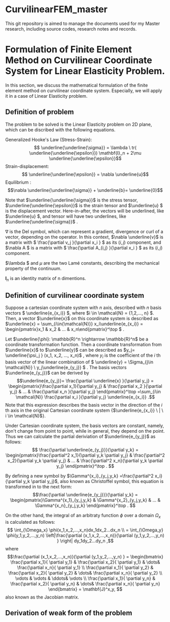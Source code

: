 # CurvilinearFEM_master
This git repository is aimed to manage the documents used for my Master research, including source codes, research notes and records.

# Formulation of Finite Element Method on Curvilinear Coordinate System for Linear Elasticity Problem.
In this section, we discuss the mathematical formulation of the finite element method on curvilinear coordinate system. Especially, we will apply it in a case of Linear Elasticity problem.

## Definition of problem
The problem to be solved is the Linear Elasticity problem on 2D plane, which can be discribed with the following equations.

Generalized Hooke's Law (Stress-Strain):
$$ \underline{\underline{\sigma}} = \lambda \ tr( \underline{\underline{\epsilon}}) \mathbf{I}_n + 2\mu \underline{\underline{\epsilon}}$$
Strain-displacement: 
$$ \underline{\underline{\epsilon}} = \nabla \underline{u}$$
Equilibrium : 
$$\nabla \underline{\underline{\sigma}}  + \underline{b}= \underline{0}$$

Note that $\underline{\underline{\sigma}}$ is the stress tensor, $\underline{\underline{\epsilon}}$ is the strain tensor
and $\underline{u} $ is the displacement vector.
Here-in-after, the vectors will be underlined, like $\underline{u} $, and tensor will have two underlines, like $\underline{\underline{\sigma}}$ . 

$\nabla$ is the Del symbol, which can represent a gradient, divergence or curl of a vector, depending on the operator. In this context, $\nabla \underline{v}$ is a matrix with $ \frac{\partial v_j }{\partial x_i } $  as its $(i,j)$ component, and $\nabla A $ is a matrix with $ \frac{\partial A_{i,j} }{\partial x_i } $  as its $(i,j)$ component. 

$\lambda $ and $\mu$ are the two Lamé constants, describing the mechanical property of the continuum.

$\mathbf{I}_n$ is an identity matrix of n dimentions.

<!-- $ = \Sigma_i \frac{\partial v_i}{\partial x_i} \underline{e_i} $, where $ \underline{e_i}  $ is the unit vector in direction of the $i$ th axis on the Cartesian coordinate system. -->

## Definition of curvilinear coordinate system
Suppose a cartesian coordinate system with $n$ axis, described with $n$ basis vectors $ \underline{e_{x_i}}  $, where $i \in \mathcal{N} = \{1,2,..., n\} $. Then, a vector $\underline{x}$ on this coordinate system is described as $\underline{x} = \sum_{i\in{\mathcal{N}}}  x_i\underline{e_{x_i}} = 
\begin{pmatrix}x_1 & x_2 & ... & x_n\end{pmatrix}^\top $ . 

Let $\underline{\phi}: \mathbb{R}^n \rightarrow \mathbb{R}^n$ be a coordinate transformation function. Then a coordinate transformation from $\underline{x}$ to $\underline{y}$ can be described as $y_j= \underline{\psi_j } (x_1, x_2, ..., x_n)$ , where $y_i$ is the coefficient of the $i$ th basis vector of the linear combination of $ \underline{y} = \Sigma_{j\in \mathcal{N}} \ y_j\underline{e_{y_j}} $ . The basis vectors $\underline{e_{y_j}}$ can be derived by 
$$\underline{e_{y_j}}= \frac{\partial \underline{x}  }{\partial y_j} = 
\begin{pmatrix}\frac{\partial x_1}{\partial y_j} & \frac{\partial x_2 }{\partial y_j} & ... & \frac{\partial x_n  }{\partial y_j} \end{pmatrix}^\top
=\sum_{i\in \mathcal{N}} \frac{\partial x_i  }{\partial y_j} \underline{e_{x_i}} .$$
Note that this expression describes the basis vector in the direction of the $i$ th axis in the original Cartesian coordinate system {$\underline{e_{x_i}} \ | \ i \in \mathcal{N}$}.

Under Cartesian coordinate system, the basis vectors are constant, namely, don't change from point to point, while in general, they depend on the point. Thus we can calculate the partial deriviation of $\underline{e_{y_j}}$ as follows:
$$ \frac{\partial \underline{e_{y_j}}}{\partial y_k} = 
\begin{pmatrix}\frac{\partial^2 x_1}{\partial y_k \partial y_j} & \frac{\partial^2 x_2}{\partial y_k \partial y_j} &  ... & \frac{\partial^2 x_n}{\partial y_k \partial y_j}   \end{pmatrix}^\top . $$

By defining a new symbol by $\Gamma^{x_i}_{y_j,y_k} =\frac{\partial^2 x_i}{\partial y_k \partial y_j}$, also known as Christoffel symbol, this equation is transformed in to the next form:
$$\frac{\partial \underline{e_{y_j}}}{\partial y_k} = 
\begin{pmatrix}\Gamma^{x_1}_{y_j,y_k} & \Gamma^{x_2}_{y_j,y_k} &  ... & \Gamma^{x_n}_{y_j,y_k}   \end{pmatrix}^\top . $$

On the other hand, the integral of an arbitraty function $\phi$ over a domain $\Omega_x$ is calculated as follows:
$$ \int_{\Omega_x} \phi(x_1,x_2,...,x_n)dx_1dx_2...dx_n \\
= \int_{\Omega_y} \phi(y_1,y_2,...,y_n) \left|\frac{\partial (x_1,x_2,...,x_n)}{\partial (y_1,y_2,...,y_n) } \right| dy_1dy_2...dy_n ,$$
where 
$$\frac{\partial (x_1,x_2,...,x_n)}{\partial (y_1,y_2,...,y_n) } = \begin{bmatrix}
\frac{\partial x_1}{ \partial y_1} & \frac{\partial x_2}{ \partial y_1} & \dots& \frac{\partial x_n}{ \partial y_1} \\
\frac{\partial x_1}{ \partial y_2} & \frac{\partial x_2}{ \partial y_2} & \dots& \frac{\partial x_n}{ \partial y_2} \\
\vdots & \vdots & \ddots& \vdots \\
\frac{\partial x_1}{ \partial y_n} & \frac{\partial x_2}{ \partial y_n} & \dots& \frac{\partial x_n}{ \partial y_n}   
\end{bmatrix} = \mathbf{J}^x_y, $$
also known as the Jacobian matrix.

## Derivation of weak form of the problem

